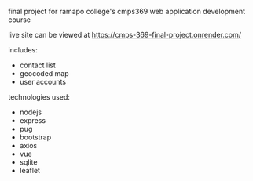 final project for ramapo college's cmps369 web application development course

live site can be viewed at https://cmps-369-final-project.onrender.com/

includes:
- contact list
- geocoded map
- user accounts

technologies used:
- nodejs
- express
- pug
- bootstrap
- axios
- vue
- sqlite
- leaflet
